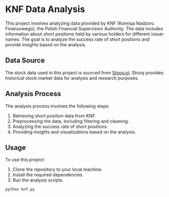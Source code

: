 # KNF Data Analysis

This project involves analyzing data provided by KNF (Komisja Nadzoru Finansowego), the Polish Financial Supervision Authority. The data includes information about short positions held by various holders for different issuer names. The goal is to analyze the success rate of short positions and provide insights based on the analysis.

## Data Source

The stock data used in this project is sourced from [Stooq.pl](https://stooq.pl/db/h/). Stooq provides historical stock market data for analysis and research purposes.

## Analysis Process

The analysis process involves the following steps:

1. Retrieving short position data from KNF.
2. Preprocessing the data, including filtering and cleaning.
3. Analyzing the success rate of short positions.
4. Providing insights and visualizations based on the analysis.

## Usage

To use this project:

1. Clone the repository to your local machine.
2. Install the required dependencies.
3. Run the analysis scripts.

```python
python knf.py